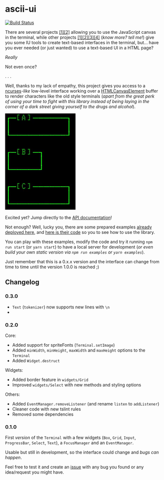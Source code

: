 # ascii-ui

[![Build Status](https://travis-ci.org/danikaze/ascii-ui.svg?branch=master)](https://travis-ci.org/danikaze/ascii-ui)

There are several projects [[1]](https://www.npmjs.com/package/term-canvas)[[2]](https://github.com/TooTallNate/ansi-canvas) allowing you to use the JavaScript canvas in the terminal, while other projects [[1]](https://github.com/chjj/blessed)[[2]](https://github.com/ghaiklor/terminal-canvas)[[3]](https://www.npmjs.com/package/terminal-kit)[[4]](https://github.com/madbence/node-drawille) (_know more? tell me!_) give you some IU tools to create text-based interfaces in the terminal, but... have you ever needed (or just wanted) to use a text-based UI in a HTML page?

_Really_

Not even once?

. . .

Well, thanks to my lack of empathy, this project gives you access to a [ncurses](https://www.gnu.org/software/ncurses/ncurses.html)_-like_ low-level interface working over a [HTMLCanvasElement](https://developer.mozilla.org/en-US/docs/Web/API/HTMLCanvasElement) buffer to render characters like the old style terminals (_apart from the great perk of using your time to fight with this library instead of being laying in the corner of a dark street giving yourself to the drugs and alcohol_).

![Input Widget demo](assets/demo-input.gif)

Excited yet? Jump directly to the [API documentation](./docs)!

Not enough? Well, lucky you, there are some prepared examples [already deployed here](https://ascii-ui.danikaze.com), and [here is their code](./examples) so you to see how to use the library.

You can play with these examples, modify the code and try it running `npm run start` (or `yarn start`) to have a local server for development (_or even build your own static version via `npm run examples` or `yarn examples`_).

Just remember that this is a 0.x.x version and the interface can change from time to time until the version 1.0.0 is reached ;)

## Changelog

### 0.3.0
- `Text` (`tokenizer`) now supports new lines with `\n`
-

### 0.2.0

Core:
- Added support for spriteFonts (`Terminal.setImage`)
- Added `minWidth`, `minHeight`, `maxWidth` and `maxHeight` options to the `Terminal`
- Added `Widget.destruct`

Widgets:
- Added border feature in `widgets/Grid`
- Improved `widgets/Select` with new methods and styling options

Others:
- Added `EventManager.removeListener` (and rename `listen` to `addListener`)
- Cleaner code with new tslint rules
- Removed some dependencies

### 0.1.0

First _version_ of the `Terminal` with a few widgets (`Box`, `Grid`, `Input`, `ProgressBar`, `Select`, `Text`), a `FocusManager` and an `EventManager`.

Usable but still in development, so the interface could change and _bugs can happen_.

Feel free to test it and create an [issue](https://github.com/danikaze/ascii-ui/issues) with any bug you found or any idea/request you might have.

